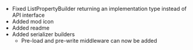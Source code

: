 * Fixed ListPropertyBuilder returning an implementation type instead of API interface
* Added mod icon
* Added readme
* Added serializer builders
  * Pre-load and pre-write middleware can now be added